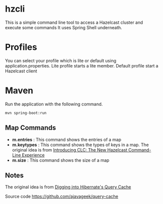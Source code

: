 # hzcli

This is a simple command line tool to access a Hazelcast cluster and execute some commands
It uses Spring Shell underneath.

# Profiles
You can select your profile which is lite or default using application.properties. 
Lite profile starts a lite member. Default profile start a Hazelcast client

# Maven
Run the application with the following command. 
```
mvn spring-boot:run
```

## Map Commands
* **m.entries** : This command shows the entries of a map
* **m.keytypes** : This command shows the types of keys in a map.  The original idea is from [Introducing CLC: The New Hazelcast Command-Line Experience](https://hazelcast.com/blog/introducing-clc-the-new-hazelcast-command-line-experience/)
* **m.size** : This command shows the size of a map

## Notes
The original idea is from [Digging into Hibernate's Query Cache](https://blog.frankel.ch/digging-hibernate-query-cache/)

Source code
https://github.com/ajavageek/query-cache